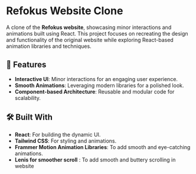 # Refokus Website Clone

A clone of the **Refokus website**, showcasing minor interactions and animations built using React. This project focuses on recreating the design and functionality of the original website while exploring React-based animation libraries and techniques.

## 🚀 Features

- **Interactive UI**: Minor interactions for an engaging user experience.
- **Smooth Animations**: Leveraging modern libraries for a polished look.
- **Component-based Architecture**: Reusable and modular code for scalability.

## 🛠️ Built With

- **React**: For building the dynamic UI.
- **Tailwind CSS**: For styling and animations.
- **Frammer Motion Animation Libraries**: To add smooth and eye-catching animations.
- **Lenis for smoother scroll** : To add smooth and buttery scrolling in website 
